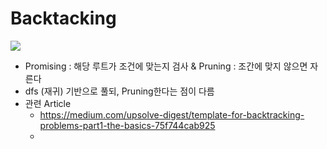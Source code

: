 
# Backtacking

![](https://miro.medium.com/v2/resize:fit:1100/format:webp/1*UNefZfNN_A-WF7T42sM9Nw.png)

- Promising : 해당 루트가 조건에 맞는지 검사 & Pruning : 조간에 맞지 않으면 자른다 
- dfs (재귀) 기반으로 풀되, Pruning한다는 점이 다름 
- 관련 Article
  - https://medium.com/upsolve-digest/template-for-backtracking-problems-part1-the-basics-75f744cab925
  - 
